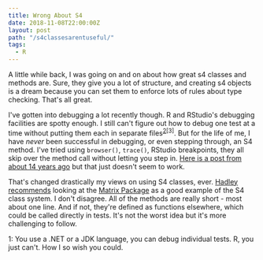 ```yaml
---
title: Wrong About S4
date: 2018-11-08T22:00:00Z
layout: post
path: "/s4classesarentuseful/"
tags:
  - R
---
```


A little while back, I was going on and on about how great s4 classes and methods are. Sure, they give you a lot of structure, and creating s4 objects is a dream because you can set them to enforce lots of rules about type checking. That's all great.

I've gotten into debugging a lot recently though. R and RStudio's debugging facilities are spotty enough. I still can't figure out how to debug one test at a time without putting them each in separate files<sup>[2](#s4c)[3]</sup>. But for the life of me, I have *never* been successful in debugging, or even stepping through, an S4 method. I've tried using `browser()`, `trace()`, RStudio breakpoints, they all skip over the method call without letting you step in. [Here is a post from about 14 years ago](https://stat.ethz.ch/pipermail/r-help/2004-July/055230.html) but that just doesn't seem to work.

That's changed drastically my views on using S4 classes, ever. [Hadley recommends](http://adv-r.had.co.nz/S4.html) looking at the [Matrix Package](https://cran.r-project.org/web/packages/Matrix/index.html) as a good example of the S4 class system. I don't disagree. All of the methods are really short - most about one line. And if not, they're defined as functions elsewhere, which could be called directly in tests. It's not the worst idea but it's more challenging to follow.

<a name="s4c1">1:</a> You use a .NET or a JDK language, you can debug individual tests. R, you just can't. How I so wish you could.
